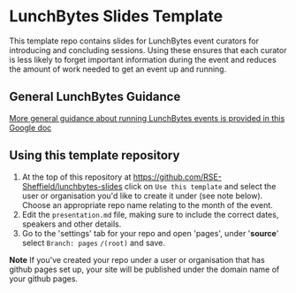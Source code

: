 # LunchBytes Slides Template

This template repo contains slides for LunchBytes event curators for introducing and concluding sessions. Using these ensures that each curator is less likely to forget important information during the event and reduces the amount of work needed to get an event up and running.

## General LunchBytes Guidance
[More general guidance about running LunchBytes events is provided in this Google doc](https://docs.google.com/document/d/1OYPCblgErEdfwwxvp7vNeaGWs-YWArow82NYVK69Xrw/edit#)

## Using this template repository
1. At the top of this repository at <https://github.com/RSE-Sheffield/lunchbytes-slides> click on `Use this template` and select the user or organisation you'd like to create it under (see note below). Choose an appropriate repo name relating to the month of the event.
1. Edit the `presentation.md` file, making sure to include the correct dates, speakers and other details.
1. Go to the 'settings' tab for your repo and open 'pages', under '**source**' select `Branch: pages` `/(root)` and save.

**Note**
If you've created your repo under a user or organisation that has github pages set up, your site will be published under the domain name of your github pages.
